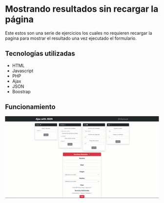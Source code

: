 # Mostrando resultados sin recargar la página

Este estos son una serie de ejercicios los cuales no requieren recargar la pagina para mostrar el resultado una vez ejecutado el formulario.

## Tecnologías utilizadas

- HTML
- Javascript
- PHP
- Ajax
- JSON
- Boostrap

## Funcionamiento
![Inicio](Video/Json.gif)
